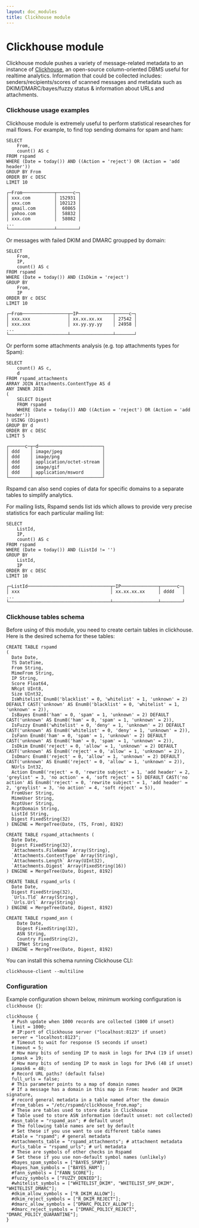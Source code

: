 ```yaml
---
layout: doc_modules
title: Clickhouse module
---
```


# Clickhouse module

Clickhouse module pushes a variety of message-related metadata to an instance of [Clickhouse](https://clickhouse.yandex/), an open-source column-oriented DBMS useful for realtime analytics. Information that could be collected includes: senders/recipients/scores of scanned messages and metadata such as DKIM/DMARC/bayes/fuzzy status & information about URLs and attachments.

### Clickhouse usage examples

Clickhouse module is extremely useful to perform statistical researches for mail flows. For example, to find top sending domains for spam and ham:

~~~
SELECT
    From,
    count() AS c
FROM rspamd
WHERE (Date = today()) AND ((Action = 'reject') OR (Action = 'add header'))
GROUP BY From
ORDER BY c DESC
LIMIT 10

┌─From────────────┬──────c─┐
│ xxx.com         │ 152931 │
│ xxx.com         │ 102123 │
│ gmail.com       │  60865 │
│ yahoo.com       │  58832 │
│ xxx.com         │  58082 │
...
└─────────────────┴────────┘
~~~

Or messages with failed DKIM and DMARC groupped by domain:

~~~
SELECT
    From,
    IP,
    count() AS c
FROM rspamd
WHERE (Date = today()) AND (IsDkim = 'reject')
GROUP BY
    From,
    IP
ORDER BY c DESC
LIMIT 10

┌─From─────────────────┬─IP─────────────┬─────c─┐
│ xxx.xxx              │ xx.xx.xx.xx    │ 27542 │
│ xxx.xxx              │ xx.yy.yy.yy    │ 24958 │
...
└──────────────────────┴────────────────┴───────┘
~~~

Or perform some attachments analysis (e.g. top attachments types for Spam):

~~~
SELECT
    count() AS c,
    d
FROM rspamd_attachments
ARRAY JOIN Attachments.ContentType AS d
ANY INNER JOIN
(
    SELECT Digest
    FROM rspamd
    WHERE (Date = today()) AND ((Action = 'reject') OR (Action = 'add header'))
) USING (Digest)
GROUP BY d
ORDER BY c DESC
LIMIT 5

┌──────c─┬─d────────────────────────┐
│ ddd    │ image/jpeg               │
│ ddd    │ image/png                │
│ ddd    │ application/octet-stream │
│ ddd    │ image/gif                │
│ ddd    │ application/msword       │
└────────┴──────────────────────────┘
~~~

Rspamd can also send copies of data for specific domains to a separate tables to simplify analytics.

For mailing lists, Rspamd sends list ids which allows to provide very precise statistics for each particular mailing list:

~~~
SELECT
    ListId,
    IP,
    count() AS c
FROM rspamd
WHERE (Date = today()) AND (ListId != '')
GROUP BY
    ListId,
    IP
ORDER BY c DESC
LIMIT 10

┌─ListId───────────────────────────────┬─IP──────────────┬──────c─┐
│ xxx                                  │ xx.xx.xx.xx     │ dddd   │
...
└──────────────────────────────────────┴─────────────────┴────────┘
~~~

### Clickhouse tables schema

Before using of this module, you need to create certain tables in clickhouse. Here is the desired schema for these tables:

~~~
CREATE TABLE rspamd
(
  Date Date,
  TS DateTime,
  From String,
  MimeFrom String,
  IP String,
  Score Float64,
  NRcpt UInt8,
  Size UInt32,
  IsWhitelist Enum8('blacklist' = 0, 'whitelist' = 1, 'unknown' = 2) DEFAULT CAST('unknown' AS Enum8('blacklist' = 0, 'whitelist' = 1, 'unknown' = 2)),
  IsBayes Enum8('ham' = 0, 'spam' = 1, 'unknown' = 2) DEFAULT CAST('unknown' AS Enum8('ham' = 0, 'spam' = 1, 'unknown' = 2)),
  IsFuzzy Enum8('whitelist' = 0, 'deny' = 1, 'unknown' = 2) DEFAULT CAST('unknown' AS Enum8('whitelist' = 0, 'deny' = 1, 'unknown' = 2)),
  IsFann Enum8('ham' = 0, 'spam' = 1, 'unknown' = 2) DEFAULT CAST('unknown' AS Enum8('ham' = 0, 'spam' = 1, 'unknown' = 2)),
  IsDkim Enum8('reject' = 0, 'allow' = 1, 'unknown' = 2) DEFAULT CAST('unknown' AS Enum8('reject' = 0, 'allow' = 1, 'unknown' = 2)),
  IsDmarc Enum8('reject' = 0, 'allow' = 1, 'unknown' = 2) DEFAULT CAST('unknown' AS Enum8('reject' = 0, 'allow' = 1, 'unknown' = 2)),
  NUrls Int32,
  Action Enum8('reject' = 0, 'rewrite subject' = 1, 'add header' = 2, 'greylist' = 3, 'no action' = 4, 'soft reject' = 5) DEFAULT CAST('no action' AS Enum8('reject' = 0, 'rewrite subject' = 1, 'add header' = 2, 'greylist' = 3, 'no action' = 4, 'soft reject' = 5)),
  FromUser String,
  MimeUser String,
  RcptUser String,
  RcptDomain String,
  ListId String,
  Digest FixedString(32)
) ENGINE = MergeTree(Date, (TS, From), 8192)

CREATE TABLE rspamd_attachments (
  Date Date,
  Digest FixedString(32),
  `Attachments.FileName` Array(String),
  `Attachments.ContentType` Array(String),
  `Attachments.Length` Array(UInt32),
  `Attachments.Digest` Array(FixedString(16))
) ENGINE = MergeTree(Date, Digest, 8192)

CREATE TABLE rspamd_urls (
  Date Date,
  Digest FixedString(32),
  `Urls.Tld` Array(String),
  `Urls.Url` Array(String)
) ENGINE = MergeTree(Date, Digest, 8192)

CREATE TABLE rspamd_asn (
    Date Date,
    Digest FixedString(32),
    ASN String,
    Country FixedString(2),
    IPNet String
) ENGINE = MergeTree(Date, Digest, 8192)
~~~

You can install this schema running Clickhouse CLI:

~~~
clickhouse-client --multiline
~~~

### Configuration

Example configuration shown below, minimum working configuration is `clickhouse {}`:

~~~ucl
clickhouse {
  # Push update when 1000 records are collected (1000 if unset)
  limit = 1000;
  # IP:port of Clickhouse server ("localhost:8123" if unset)
  server = "localhost:8123";
  # Timeout to wait for response (5 seconds if unset)
  timeout = 5;
  # How many bits of sending IP to mask in logs for IPv4 (19 if unset)
  ipmask = 19;
  # How many bits of sending IP to mask in logs for IPv6 (48 if unset)
  ipmask6 = 48;
  # Record URL paths? (default false)
  full_urls = false;
  # This parameter points to a map of domain names
  # If a message has a domain in this map in From: header and DKIM signature,
  # record general metadata in a table named after the domain
  #from_tables = "/etc/rspamd/clickhouse_from.map";
  # These are tables used to store data in Clickhouse
  # Table used to store ASN information (default unset: not collected)
  #asn_table = "rspamd_asn"; # default unset
  # The following table names are set by default
  # Set these if you use want to use different table names
  #table = "rspamd"; # general metadata
  #attachments_table = "rspamd_attachments"; # attachment metadata
  #urls_table = "rspamd_urls"; # url metadata
  # These are symbols of other checks in Rspamd
  # Set these if you use non-default symbol names (unlikely)
  #bayes_spam_symbols = ["BAYES_SPAM"];
  #bayes_ham_symbols = ["BAYES_HAM"];
  #fann_symbols = ["FANN_SCORE"];
  #fuzzy_symbols = ["FUZZY_DENIED"];
  #whitelist_symbols = ["WHITELIST_DKIM", "WHITELIST_SPF_DKIM", "WHITELIST_DMARC"];
  #dkim_allow_symbols = ["R_DKIM_ALLOW"];
  #dkim_reject_symbols = ["R_DKIM_REJECT"];
  #dmarc_allow_symbols = ["DMARC_POLICY_ALLOW"];
  #dmarc_reject_symbols = ["DMARC_POLICY_REJECT", "DMARC_POLICY_QUARANTINE"];
}
~~~
